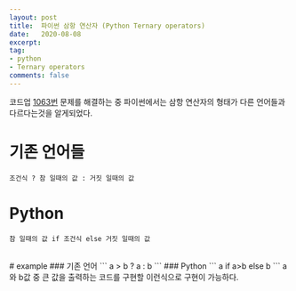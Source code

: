 ```yaml
---
layout: post
title:  파이썬 삼항 연산자 (Python Ternary operators)
date:   2020-08-08
excerpt:
tag:
- python
- Ternary operators
comments: false
---
```


코드업 [1063번](https://codeup.kr/problem.php?id=1063) 문제를 해결하는 중 파이썬에서는 삼항 연산자의 형태가 다른 언어들과 다르다는것을 알게되었다.
</br>


# 기존 언어들
```
조건식 ? 참 일때의 값 : 거짓 일때의 값
```
# Python
```
참 일때의 값 if 조건식 else 거짓 일때의 값
```

<br>
# example
### 기존 언어
```
a > b ? a : b
```
### Python
```
a if a>b else b
```
a와 b값 중 큰 값을 출력하는 코드를 구현할 이런식으로 구현이 가능하다.
